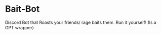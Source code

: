 # Bait-Bot
Discord Bot that Roasts your friends/ rage baits them. Run it yourself! (Is a GPT wrapper)
